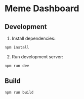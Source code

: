 # Meme Dashboard

## Development

1. Install dependencies:

```sh
npm install
```

2. Run development server:

```sh
npm run dev
```

## Build

```
npm run build
```
